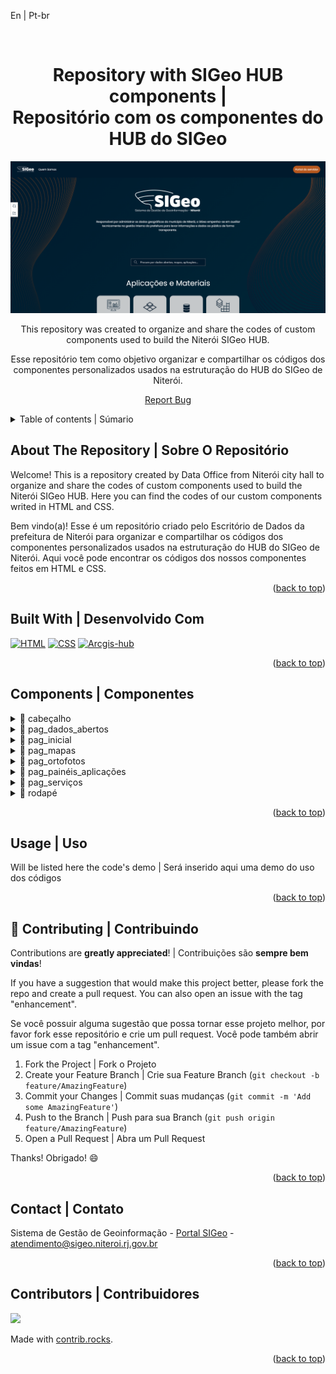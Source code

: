 <a id="readme-top">En | Pt-br</a>

<br />
<div align="center">
<h1 align="center">Repository with SIGeo HUB components |<br>Repositório com os componentes do HUB do SIGeo</h1>

![SIGeo Hub initial page print](./imgs/print-hub.png)

  <p align="center">
    This repository was created to organize and share the codes of custom components used to build the Niterói SIGeo HUB.
  </p>
  <p>
    Esse repositório tem como objetivo organizar e compartilhar os códigos dos componentes personalizados usados na estruturação do HUB do SIGeo de Niterói.
  </p>
  <p><a href="https://github.com/SIGeo-Niteroi/scripts/issues">Report Bug</a></p>
</div>

<details>
  <summary>Table of contents | Súmario</summary>
  <ol>
    <li>
      <a href="#about-the-repository--sobre-o-repositório">About The Repository | Sobre O Repositório</a>
      <ul>
        <li><a href="#built-with--desenvolvido-com">Built With | Desenvolvido Com</a></li>
      </ul>
    </li>
    <li>
      <a href="#components--componentes">Components | Componentes</a>
      <ul>
        <li><a href="#cabecalho">cabeçalho</a></li>
        <li><a href="#pag_dados_abertos">pag_dados_abertos</a></li>
        <li><a href="#pag_inicial">pag_inicial</a></li>
        <li><a href="#pag_mapas">pag_mapas</a></li>
        <li><a href="#pag_ortofotos">pag_ortofotos</a></li>
        <li><a href="#pag_paineis_aplicacoes">pag_paineis_aplicacoes</a></li>
        <li><a href="#pag_servicos">pag_serviços</a></li>
        <li><a href="#rodape">rodapé</a></li>
      </ul>
    </li>
    <li><a href="#usage--uso">Usage | Uso</a></li>
    <li><a href="#contributing--contribuindo">Contributing | Contribuindo</a></li>
    <li><a href="#contact--contato">Contact | Contato</a></li>
    <li><a href="#contributors--contribuidores">Contributors | Contribuidores</a></li>
  </ol>
</details>

<h2 id="about-the-repository--sobre-o-repositório">About The Repository | Sobre O Repositório</h2>

Welcome! This is a repository created by Data Office from Niterói city hall to organize and share the codes of custom components used to build the Niterói SIGeo HUB. Here you can find the codes of our custom components writed in HTML and CSS.

<p>Bem vindo(a)! Esse é um repositório criado pelo Escritório de Dados da prefeitura de Niterói para organizar e compartilhar os códigos dos componentes personalizados usados na estruturação do HUB do SIGeo de Niterói. Aqui você pode encontrar os códigos dos nossos componentes feitos em HTML e CSS.
<p align="right">(<a href="#readme-top">back to top</a>)</p>

<h2 id="built-with--desenvolvido-com">Built With | Desenvolvido Com</h2>

[![HTML]][html-url] [![CSS]][css-url] [![Arcgis-hub]][arcgis-hub-url]

<p align="right">(<a href="#readme-top">back to top</a>)</p>


<h2 id="components--componentes">Components | Componentes</h2>

<details id="cabecalho">
  <summary>📁 cabeçalho</summary>
  <p style='margin-left:20px'>HTML and CSS files for the header used in the SIGeo HUB</p>
  <p style='margin-left:20px'>Arquivos em HTML e CSS do cabeçalho usado no HUB do SIGeo</p>
</details>

<details id="pag_dados_abertos">
  <summary>📁 pag_dados_abertos</summary>
  <p style='margin-left:20px'>In this folder you will find the codes of the components that make up the open data page of the SIGeo HUB, such as the navigation bar between the application pages, the access cards to the manuals and guides for data use, the section with the cards to explore between the data categories and the page title section.</p>
  <p style='margin-left:20px'>Nesta pasta você econtra os códigos dos componentes que compõem a página de dados abertos do HUB do SIGeo: barra de navegação entre as páginas de aplicações, os cards de acesso aos manuais e guias de uso de dados, a seção com os cards para explorar entre as categorias de dados e a seção de título da página.</p>
</details>

<details id="pag_inicial">
  <summary>📁 pag_inicial</summary>
  <p style='margin-left:20px'>In this folder you will find the codes for the components that build the SIGeo HUB home page, such as the access cards to SIGeo applications and materials, the latest release cards, the frequently asked questions block and two highlight card models (used for occasional announcements).</p>
  <p style='margin-left:20px'>Nesta pasta você econtra os códigos dos componentes que compõem a página inicial do HUB do SIGeo: cards de acesso as aplicações e os materiais do SIGeo, os cards dos últimos lançamentos, o bloco das perguntas frequêntes e dois modelos de card de destaque (usado para anúncios esporádicos).</p>
</details>

<details id="pag_mapas">
  <summary>📁 pag_mapas</summary>
  <p style='margin-left:20px'>In this folder you will find the codes of the components that build the SIGeo HUB map page, such as the navigation bar between the application pages, the maps download cards and the page title section.</p>
  <p style='margin-left:20px'>Nesta pasta você econtra os códigos dos componentes que compõem a página de mapas do HUB do SIGeo: barra de navegação entre as páginas de aplicações, os cards para download dos mapas e a seção de título da página.</p>
</details>

<details id="pag_ortofotos">
  <summary>📁 pag_ortofotos</summary>
  <p style='margin-left:20px'>In this folder you will find the codes of the components that build the orthophotos page of the SIGeo HUB: navigation bar between the application pages, the blocks with buttons to download the complete mosaics of the years 2014 and 2019 of Niterói city, a block with the instructions for the user to download and the title section of the page.</p>
  <p style='margin-left:20px'>Nesta pasta você econtra os códigos dos componentes que compõem a página de ortofotos do HUB do SIGeo: barra de navegação entre as páginas de aplicações, os blocos com botões para download dos mosaicos completos dos anos de 2014 e 2019 da cidade de Niterói, um bloco com as instruções para o usuário fazer os downloads e a seção de título da página.</p>
</details>

<details id="pag_paineis_aplicacoes">
  <summary>📁 pag_painéis_aplicações</summary>
  <p style='margin-left:20px'>In this folder you will find the codes of the components that  the SIGeo HUB dashboards and applications page: navigation bar between the application pages, the access cards to the featured applications, access cards to the dashboards made for the case of covid-19, access cards to other SIGeo applications, cards with the featured panels and the title section of the page.</p>
  <p style='margin-left:20px'>Nesta pasta você econtra os códigos dos componentes que compõem a página de painéis e aplicações do HUB do SIGeo: barra de navegação entre as páginas de aplicações, os cards de acesso às aplicações em destaque, cards de acesso aos painéis feitos para o caso de covid-19, cards de acesso a outras aplicações do SIGeo, cards com os painéis em destaque e a seção de título da página.</p>
</details>

<details id="pag_servicos">
  <summary>📁 pag_serviços</summary>
  <p style='margin-left:20px'>In this folder you will find the codes of the components that build the SIGeo HUB services page: navigation bar between the application pages, the access cards to the services, a section with a button to access the services library of the Niterói city and the title section of the page.</p>
  <p style='margin-left:20px'>Nesta pasta você econtra os códigos dos componentes que compõem a página de serviços do HUB do SIGeo: barra de navegação entre as páginas de aplicações, os cards de acesso as serviços, uma seção com um botão de acesso ao portaql de serviços da prefeitura de Niterói e a seção de título da página.</p>
</details>

<details id="rodape">
  <summary>📁 rodapé</summary>
  <p style='margin-left:20px'>HTML and CSS files for the footer used in the SIGeo HUB</p>
  <p style='margin-left:20px'>Arquivos em HTML e CSS do rodapé usado no HUB do SIGeo</p>
</details>


  

<p align="right">(<a href="#readme-top">back to top</a>)</p>

<!-- GETTING STARTED -->

<h2 id="usage--uso">Usage | Uso</h2>

Will be listed here the code's demo | Será inserido aqui uma demo do uso dos códigos

<p align="right">(<a href="#readme-top">back to top</a>)</p>

<h2 id="contributing--contribuindo">🤝 Contributing | Contribuindo</h2>

Contributions are **greatly appreciated**! | Contribuições são **sempre bem vindas**!

If you have a suggestion that would make this project better, please fork the repo and create a pull request. You can also open an issue with the tag "enhancement".
<p>Se você possuir alguma sugestão que possa tornar esse projeto melhor, por favor fork esse repositório e crie um pull request. Você pode também abrir um issue com a tag "enhancement".</p>

1. Fork the Project | Fork o Projeto
2. Create your Feature Branch | Crie sua  Feature Branch (`git checkout -b feature/AmazingFeature`)
3. Commit your Changes | Commit suas mudanças (`git commit -m 'Add some AmazingFeature'`)
4. Push to the Branch | Push para sua Branch (`git push origin feature/AmazingFeature`)
5. Open a Pull Request | Abra um Pull Request

Thanks! Obrigado! 😄

<p align="right">(<a href="#readme-top">back to top</a>)</p>

<h2 id="contact--contato">Contact | Contato</h2>

Sistema de Gestão de Geoinformação - [Portal SIGeo](https://www.sigeo.niteroi.rj.gov.br/) - atendimento@sigeo.niteroi.rj.gov.br

<p align="right">(<a href="#readme-top">back to top</a>)</p>

<h2 id="contributors--contribuidores">Contributors | Contribuidores</h2>


<a href="https://github.com/SIGeo-Niteroi/arcgis_hub_sigeo/graphs/contributors">
  <img src="https://contrib.rocks/image?repo=SIGeo-Niteroi/arcgis_hub_sigeo" />
</a>

Made with [contrib.rocks](https://contrib.rocks).

<p align="right">(<a href="#readme-top">back to top</a>)</p>

[HTML]: https://img.shields.io/badge/html5-E34F26.svg?style=for-the-badge&logo=html5&logoColor=white
[Arcgis-hub]: https://img.shields.io/badge/ArcGIS-hub-2C7AC3.svg?style=for-the-badge&logo=ArcGIS&logoColor=white
[CSS]: https://img.shields.io/badge/CSS3-1572B6.svg?style=for-the-badge&logo=css3&logoColor=white
[html-url]: https://developer.mozilla.org/en-US/docs/Web/HTML
[css-url]: https://developer.mozilla.org/en-US/docs/Web/CSS
[arcgis-hub-url]: https://hub.arcgis.com/
